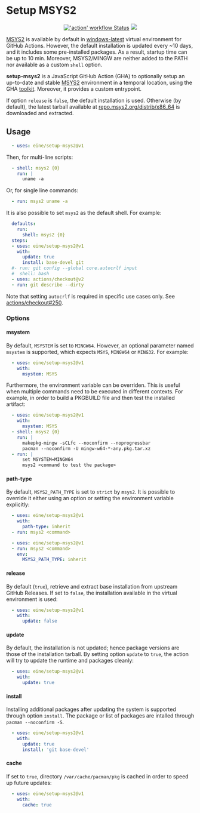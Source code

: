 # Setup MSYS2

<p align="center">
  <a title="'action' workflow Status" href="https://github.com/eine/setup-msys2/actions?query=workflow%3Aaction"><img alt="'action' workflow Status" src="https://img.shields.io/github/workflow/status/eine/setup-msys2/action?longCache=true&style=flat-square&label=action&logo=github"></a><!--
  -->
  <a title="Dependency Status" href="https://david-dm.org/eine/setup-msys2"><img src="https://img.shields.io/david/eine/setup-msys2.svg?longCache=true&style=flat-square&label=deps&logo=npm"></a>
</p>

[MSYS2](https://www.msys2.org/) is available by default in [windows-latest](https://github.com/actions/virtual-environments/blob/master/images/win/Windows2019-Readme.md#msys2) virtual environment for GitHub Actions. However, the default installation is updated every ~10 days, and it includes some pre-installed packages. As a result, startup time can be up to 10 min. Moreover, MSYS2/MINGW are neither added to the PATH nor available as a custom `shell` option.

**setup-msys2** is a JavaScript GitHub Action (GHA) to optionally setup an up-to-date and stable [MSYS2](https://www.msys2.org/) environment in a temporal location, using the GHA [toolkit](https://github.com/actions/toolkit). Moreover, it provides a custom entrypoint.

If option `release` is `false`, the default installation is used. Otherwise (by default), the latest tarball available at [repo.msys2.org/distrib/x86_64](http://repo.msys2.org/distrib/x86_64/) is downloaded and extracted.

## Usage

```yaml
  - uses: eine/setup-msys2@v1
```

Then, for multi-line scripts:

```yaml
  - shell: msys2 {0}
    run: |
      uname -a
```

Or, for single line commands:

```yaml
  - run: msys2 uname -a
```

It is also possible to set `msys2` as the default shell. For example:

```yaml
  defaults:
    run:
      shell: msys2 {0}
  steps:
  - uses: eine/setup-msys2@v1
    with:
      update: true
      install: base-devel git
  #- run: git config --global core.autocrlf input
  #  shell: bash
  - uses: actions/checkout@v2
  - run: git describe --dirty
```

Note that setting `autocrlf` is required in specific use cases only. See [actions/checkout#250](https://github.com/actions/checkout/issues/250).

### Options

#### msystem

By default, `MSYSTEM` is set to `MINGW64`. However, an optional parameter named `msystem` is supported, which expects `MSYS`, `MINGW64` or `MING32`. For example:

```yaml
  - uses: eine/setup-msys2@v1
    with:
      msystem: MSYS
```

Furthermore, the environment variable can be overriden. This is useful when multiple commands need to be executed in different contexts. For example, in order to build a PKGBUILD file and then test the installed artifact:

```yaml
  - uses: eine/setup-msys2@v1
    with:
      msystem: MSYS
  - shell: msys2 {0}
    run: |
      makepkg-mingw -sCLfc --noconfirm --noprogressbar
      pacman --noconfirm -U mingw-w64-*-any.pkg.tar.xz
  - run: |
      set MSYSTEM=MINGW64
      msys2 <command to test the package>
```

#### path-type

By default, `MSYS2_PATH_TYPE` is set to `strict` by `msys2`. It is possible to override it either using an option or setting the environment variable explicitly:

```yaml
  - uses: eine/setup-msys2@v1
    with:
      path-type: inherit
  - run: msys2 <command>
```

```yaml
  - uses: eine/setup-msys2@v1
  - run: msys2 <command>
    env:
      MSYS2_PATH_TYPE: inherit
```

#### release

By default (`true`), retrieve and extract base installation from upstream GitHub Releases. If set to `false`, the installation available in the virtual environment is used:

```yaml
  - uses: eine/setup-msys2@v1
    with:
      update: false
```

#### update

By default, the installation is not updated; hence package versions are those of the installation tarball. By setting option `update` to `true`, the action will try to update the runtime and packages cleanly:

```yaml
  - uses: eine/setup-msys2@v1
    with:
      update: true
```

#### install

Installing additional packages after updating the system is supported through option `install`. The package or list of packages are intalled through `pacman --noconfirm -S`.

```yaml
  - uses: eine/setup-msys2@v1
    with:
      update: true
      install: 'git base-devel'
```

#### cache

If set to `true`, directory `/var/cache/pacman/pkg` is cached in order to speed up future updates:

```yaml
  - uses: eine/setup-msys2@v1
    with:
      cache: true
```
